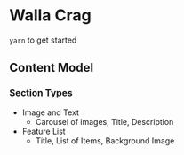 # Walla Crag

`yarn` to get started 




## Content Model 


### Section Types

- Image and Text
    - Carousel of images, Title, Description
- Feature List
    - Title, List of Items, Background Image